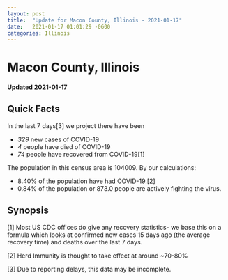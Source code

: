 ```yaml
---
layout: post
title:  "Update for Macon County, Illinois - 2021-01-17"
date:   2021-01-17 01:01:29 -0600
categories: Illinois
---
```


# Macon County, Illinois
#### Updated 2021-01-17

## Quick Facts

In the last 7 days[3] we project there have been
- *329* new cases of COVID-19
- *4* people have died of COVID-19
- *74* people have recovered from COVID-19[1]

The population in this census area is 104009. By our calculations:
- 8.40% of the population have had COVID-19.[2]
- 0.84% of the population or 873.0 people are actively fighting the virus.

## Synopsis




[1] Most US CDC offices do give any recovery statistics- we base this on a formula which looks at confirmed new cases
15 days ago (the average recovery time) and deaths over the last 7 days.

[2] Herd Immunity is thought to take effect at around ~70-80%

[3] Due to reporting delays, this data may be incomplete.
 
    